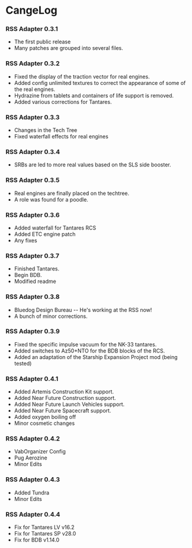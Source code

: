 # CangeLog

### RSS Adapter 0.3.1

- The first public release
- Many patches are grouped into several files.

### RSS Adapter 0.3.2

- Fixed the display of the traction vector for real engines.
- Added config unlimited textures to correct the appearance of some of the real engines.
- Hydrazine from tablets and containers of life support is removed.
- Added various corrections for Tantares.

### RSS Adapter 0.3.3

- Changes in the Tech Tree
- Fixed waterfall effects for real engines

### RSS Adapter 0.3.4

- SRBs are led to more real values based on the SLS side booster.

### RSS Adapter 0.3.5

- Real engines are finally placed on the techtree.
- A role was found for a poodle.

### RSS Adapter 0.3.6

- Added waterfall for Tantares RCS
- Added ETC engine patch
- Any fixes

### RSS Adapter 0.3.7

- Finished Tantares.
- Begin BDB.
- Modified readme

### RSS Adapter 0.3.8

- Bluedog Design Bureau -- He's working at the RSS now!
- A bunch of minor corrections.

### RSS Adapter 0.3.9

- Fixed the specific impulse vacuum for the NK-33 tantares.
- Added switches to Az50+NTO for the BDB blocks of the RCS.
- Added an adaptation of the Starship Expansion Project mod (being tested)

### RSS Adapter 0.4.1

- Added Artemis Construction Kit support.
- Added Near Future Construction support.
- Added Near Future Launch Vehicles support.
- Added Near Future Spacecraft support.
- Added oxygen boiling off
- Minor cosmetic changes

### RSS Adapter 0.4.2

- VabOrganizer Config
- Pug Aerozine
- Minor Edits

### RSS Adapter 0.4.3

- Added Tundra
- Minor Edits

### RSS Adapter 0.4.4

- Fix for Tantares LV v16.2
- Fix for Tantares SP v28.0
- Fix for BDB v1.14.0